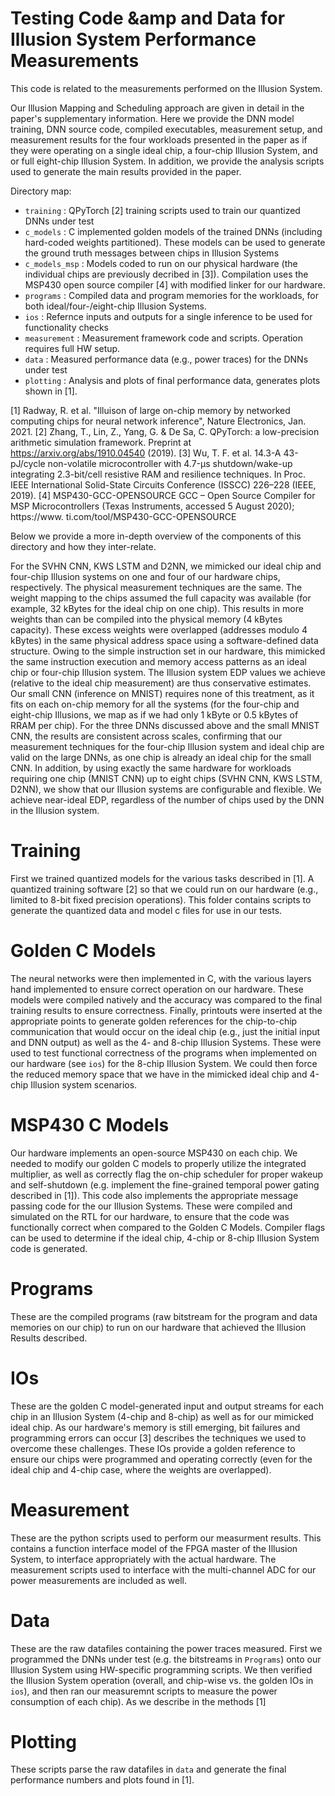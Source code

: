 # Testing Code &amp and Data for Illusion System Performance Measurements

This code is related to the measurements performed on the Illusion System.  

Our Illusion Mapping and Scheduling approach are given in detail in the paper's supplementary information. Here we provide the DNN model training, DNN source code, compiled executables, measurement setup, and measurement results for the four workloads presented in the paper as if they were operating on a single ideal chip, a four-chip Illusion System, and or full eight-chip Illusion System. In addition, we provide the analysis scripts used to generate the main results provided in the paper.

Directory map:
- `training` : QPyTorch [2] training scripts used to train our quantized DNNs under test
- `c_models` : C implemented golden models of the trained DNNs (including hard-coded weights partitioned). These models can be used to generate the ground truth messages between chips in Illusion Systems
- `c_models_msp` : Models coded to run on our physical hardware (the individual chips are previously decribed in [3]). Compilation uses the MSP430 open source compiler [4] with modified linker for our hardware.
- `programs` : Compiled data and program memories for the workloads, for both ideal/four-/eight-chip Illusion Systems. 
- `ios` : Refernce inputs and outputs for a single inference to be used for functionality checks
- `measurement` : Measurement framework code and scripts. Operation requires full HW setup.
- `data` : Measured performance data (e.g., power traces) for the DNNs under test
- `plotting` : Analysis and plots of final performance data, generates plots shown in [1].

[1] Radway, R. et al. "Illuison of large on-chip memory by networked computing chips for neural network inference", Nature Electronics, Jan. 2021.
[2] Zhang, T., Lin, Z., Yang, G. & De Sa, C. QPyTorch: a low-precision arithmetic simulation framework. Preprint at https://arxiv.org/abs/1910.04540 (2019).
[3] Wu, T. F. et al. 14.3-A 43-pJ/cycle non-volatile microcontroller with 4.7-μs shutdown/wake-up integrating 2.3-bit/cell resistive RAM and resilience techniques. In Proc. IEEE International Solid-State Circuits Conference (ISSCC) 226–228 (IEEE, 2019).
[4] MSP430-GCC-OPENSOURCE GCC – Open Source Compiler for MSP Microcontrollers (Texas Instruments, accessed 5 August 2020); https://www. ti.com/tool/MSP430-GCC-OPENSOURCE

Below we provide a more in-depth overview of the components of this directory and how they inter-relate.

For the SVHN CNN, KWS LSTM and D2NN, we mimicked our ideal chip and four-chip Illusion systems on one and four of our hardware chips, respectively. The physical measurement techniques are the same. The weight mapping to the chips assumed the full capacity was available (for example, 32 kBytes for the ideal chip on one chip). This results in more weights than can be compiled into the physical memory (4 kBytes capacity). These excess weights were overlapped (addresses modulo 4 kBytes) in the same physical address space using a software-defined data structure. Owing to the simple instruction set in our hardware, this mimicked the same instruction execution and memory access patterns as an ideal chip or four-chip Illusion system. The Illusion system EDP values we achieve (relative to the ideal chip measurement) are thus conservative estimates. Our small CNN (inference on MNIST) requires none of this treatment, as it fits on each on-chip memory for all the systems (for the four-chip and eight-chip Illusions, we map as if we had only 1 kByte or 0.5 kBytes of RRAM per chip). For the three DNNs discussed above and the small MNIST CNN, the results are consistent across scales, confirming that our measurement techniques for the four-chip Illusion system and ideal chip are valid on the large DNNs, as one chip is already an ideal chip for the small CNN. In addition, by using exactly the same hardware for workloads requiring one chip (MNIST CNN) up to eight chips (SVHN CNN, KWS LSTM, D2NN), we show that our Illusion systems are configurable and flexible. We achieve near-ideal EDP, regardless of the number of chips used by the DNN in the Illusion system.

Training
==============================
First we trained quantized models for the various tasks described in [1]. A quantized training software [2] so that we could run on our hardware (e.g., limited to 8-bit fixed precision operations). This folder contains scripts to generate the quantized data and model c files for use in our tests.

Golden C Models
==============================
The neural networks were then implemented in C, with the various layers hand implemented to ensure correct operation on our hardware. These models were compiled natively and the accuracy was compared to the final training results to ensure correctness. Finally, printouts were inserted at the appropriate points to generate golden references for the chip-to-chip communication that would occur on the ideal chip (e.g., just the initial input and DNN output) as well as the 4- and 8-chip Illusion Systems. These were used to test functional correctness of the programs when implemented on our hardware (see `ios`) for the 8-chip Illusion System. We could then force the reduced memory space that we have in the mimicked ideal chip and 4-chip Illusion system scenarios. 

MSP430 C Models
==============================
Our hardware implements an open-source MSP430 on each chip. We needed to modify our golden C models to properly utilize the integrated multiplier, as well as correctly flag the on-chip scheduler for proper wakeup and self-shutdown (e.g. implement the fine-grained temporal power gating described in [1]). This code also implements the appropriate message passing code for the our Illusion Systems. These were compiled and simulated on the RTL for our hardware, to ensure that the code was functionally correct when compared to the Golden C Models. Compiler flags can be used to determine if the ideal chip, 4-chip or 8-chip Illusion System code is generated.

Programs
==============================
These are the compiled programs (raw bitstream for the program and data memories on our chip) to run on our hardware that achieved the Illusion Results described.

IOs
==============================
These are the golden C model-generated input and output streams for each chip in an Illusion System (4-chip and 8-chip) as well as for our mimicked ideal chip. As our hardware's memory is still emerging, bit failures and programming errors can occur [3] describes the techniques we used to overcome these challenges. These IOs provide a golden reference to ensure our chips were programmed and operating correctly (even for the ideal chip and 4-chip case, where the weights are overlapped). 

Measurement
==============================
These are the python scripts used to perform our measurment results. This contains a function interface model of the FPGA master of the Illusion System, to interface appropriately with the actual hardware. The measurement scripts used to interface with the multi-channel ADC for our power measurements are included as well.

Data
==============================
These are the raw datafiles containing the power traces measured. First we programmed the DNNs under test (e.g. the bitstreams in `Programs`) onto our Illusion System using HW-specific programming scripts. We then verified the Illusion System operation (overall, and chip-wise vs. the golden IOs in `ios`), and then ran our measuremnt scripts to measure the power consumption of each chip). As we describe in the methods [1] 

Plotting
==============================
These scripts parse the raw datafiles in `data` and generate the final performance numbers and plots found in [1].

